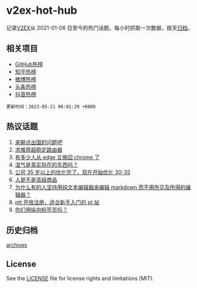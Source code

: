# v2ex-hot-hub

 记录[V2EX](https://www.v2ex.com/)从 2021-01-06 日至今的热门话题。每小时抓取一次数据，按天[归档](archives)。
 
 ## 相关项目

- [GitHub热榜](https://github.com/it985/github-hot-hub)
- [知乎热榜](https://github.com/it985/zhihu-hot-hub)
- [微博热榜](https://github.com/it985/weibo-hot-hub)
- [头条热榜](https://github.com/it985/toutiao-hot-hub)
- [抖音热榜](https://github.com/it985/douyin-hot-hub)


 `更新时间：2023-05-21 06:01:29 +0800`

## 热议话题

1. [来聊点出国的问题吧](https://www.v2ex.com/t/941463)
1. [求推荐超稳定路由器](https://www.v2ex.com/t/941489)
1. [有多少人从 edge 又换回 chrome 了](https://www.v2ex.com/t/941504)
1. [湿气是真实存在的东西吗？](https://www.v2ex.com/t/941543)
1. [公司 35 岁以上的优化完了，现在开始优化 30-35](https://www.v2ex.com/t/941475)
1. [人是不是高级商品](https://www.v2ex.com/t/941524)
1. [为什么有的人坚持用纯文本编辑器来编辑 markdown 而不用所见及所得的编辑器？](https://www.v2ex.com/t/941442)
1. [ptt 开放注册，适合新手入门的 pt 站](https://www.v2ex.com/t/941465)
1. [你们用纵向标签页吗？](https://www.v2ex.com/t/941476)

## 历史归档

[archives](archives)

## License

See the [LICENSE](LICENSE) file for license rights and limitations (MIT).
